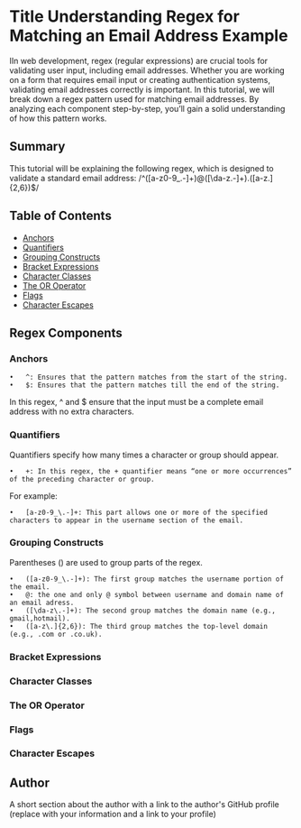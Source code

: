# Title Understanding Regex for Matching an Email Address Example

IIn web development, regex (regular expressions) are crucial tools for validating user input, including email addresses. Whether you are working on a form that requires email input or creating authentication systems, validating email addresses correctly is important. In this tutorial, we will break down a regex pattern used for matching email addresses. By analyzing each component step-by-step, you’ll gain a solid understanding of how this pattern works.


## Summary

This tutorial will be explaining the following regex, which is designed to validate a standard email address:
/^([a-z0-9_\.-]+)@([\da-z\.-]+)\.([a-z\.]{2,6})$/

## Table of Contents

- [Anchors](#anchors)
- [Quantifiers](#quantifiers)
- [Grouping Constructs](#grouping-constructs)
- [Bracket Expressions](#bracket-expressions)
- [Character Classes](#character-classes)
- [The OR Operator](#the-or-operator)
- [Flags](#flags)
- [Character Escapes](#character-escapes)

## Regex Components

### Anchors

	•	^: Ensures that the pattern matches from the start of the string.
	•	$: Ensures that the pattern matches till the end of the string.

In this regex, ^ and $ ensure that the input must be a complete email address with no extra characters.

### Quantifiers

Quantifiers specify how many times a character or group should appear.

	•	+: In this regex, the + quantifier means “one or more occurrences” of the preceding character or group.

For example:

	•	[a-z0-9_\.-]+: This part allows one or more of the specified characters to appear in the username section of the email.

### Grouping Constructs

Parentheses () are used to group parts of the regex.

	•	([a-z0-9_\.-]+): The first group matches the username portion of the email.
    •	@: the one and only @ symbol between username and domain name of an email adress.
	•	([\da-z\.-]+): The second group matches the domain name (e.g., gmail,hotmail).
	•	([a-z\.]{2,6}): The third group matches the top-level domain (e.g., .com or .co.uk).

### Bracket Expressions

### Character Classes

### The OR Operator

### Flags

### Character Escapes

## Author

A short section about the author with a link to the author's GitHub profile (replace with your information and a link to your profile)
